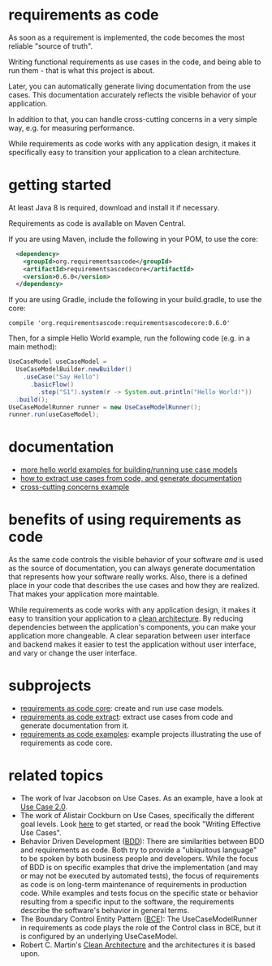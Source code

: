 # requirements as code
As soon as a requirement is implemented, the code becomes the most reliable "source of truth". 

Writing functional requirements as use cases in the code, and being able to run them - that is what this project is about. 

Later, you can automatically generate living documentation from the use cases. This documentation accurately reflects the visible behavior of your application.

In addition to that, you can handle cross-cutting concerns in a very simple way, e.g. for measuring performance.

While requirements as code works with any application design, it makes it specifically easy to transition your application to a clean architecture.

# getting started
At least Java 8 is required, download and install it if necessary.

Requirements as code is available on Maven Central.

If you are using Maven, include the following in your POM, to use the core:

``` xml
  <dependency>
    <groupId>org.requirementsascode</groupId>
    <artifactId>requirementsascodecore</artifactId>
    <version>0.6.0</version>
  </dependency>
```

If you are using Gradle, include the following in your build.gradle, to use the core:

```
compile 'org.requirementsascode:requirementsascodecore:0.6.0'
```

Then, for a simple Hello World example, run the following code (e.g. in a main method):

``` java
UseCaseModel useCaseModel = 
  UseCaseModelBuilder.newBuilder()
    .useCase("Say Hello")
      .basicFlow()
        .step("S1").system(r -> System.out.println("Hello World!"))
  .build();
UseCaseModelRunner runner = new UseCaseModelRunner();
runner.run(useCaseModel);
```

# documentation
* [more hello world examples for building/running use case models](https://github.com/bertilmuth/requirementsascode/tree/master/requirementsascodeexamples/helloworld)
* [how to extract use cases from code, and generate documentation](https://github.com/bertilmuth/requirementsascode/tree/master/requirementsascodeextract)
* [cross-cutting concerns example](https://github.com/bertilmuth/requirementsascode/tree/master/requirementsascodeexamples/crosscuttingconcerns)

# benefits of using requirements as code
As the same code controls the visible behavior of your software _and_ is used as the source of documentation,
you can always generate documentation that represents how your software really works. Also, there is a defined place in your code that describes the use cases and how they are realized.
That makes your application more maintable.

While requirements as code works with any application design, it makes it easy to transition your application
to a [clean architecture](https://8thlight.com/blog/uncle-bob/2012/08/13/the-clean-architecture.html). 
By reducing dependencies between the application's components, you can make your application more changeable.
A clear separation between user interface and backend makes it easier to test the application without user interface, 
and vary or change the user interface.

# subprojects
* [requirements as code core](https://github.com/bertilmuth/requirementsascode/tree/master/requirementsascodecore): create and run use case models. 
* [requirements as code extract](https://github.com/bertilmuth/requirementsascode/tree/master/requirementsascodeextract): extract use cases from code and generate documentation from it.
* [requirements as code examples](https://github.com/bertilmuth/requirementsascode/tree/master/requirementsascodeexamples): example projects illustrating the use of requirements as code core.

# related topics
* The work of Ivar Jacobson on Use Cases. As an example, have a look at [Use Case 2.0](https://www.ivarjacobson.com/publications/white-papers/use-case-ebook).
* The work of Alistair Cockburn on Use Cases, specifically the different goal levels. Look [here](http://alistair.cockburn.us/Use+case+fundamentals) to get started, or read the book "Writing Effective Use Cases".
* Behavior Driven Development ([BDD](https://dannorth.net/introducing-bdd/)): There are similarities between BDD and requirements as code. Both try to provide a "ubiquitous language" to be spoken by both business people and developers. While the focus of BDD is on specific examples that drive the implementation (and may or may not be executed by automated tests), the focus of requirements as code is on long-term maintenance of requirements in production code. While examples and tests focus on the specific state or behavior resulting from a specific input to the software, the requirements describe the software's behavior in general terms. 
* The Boundary Control Entity Pattern ([BCE](http://epf.eclipse.org/wikis/openup/core.tech.common.extend_supp/guidances/guidelines/entity_control_boundary_pattern_C4047897.html)): The UseCaseModelRunner in requirements as code plays the role of the Control class in BCE, but it is configured by an underlying UseCaseModel.
* Robert C. Martin's [Clean Architecture](https://8thlight.com/blog/uncle-bob/2012/08/13/the-clean-architecture.html) and the architectures it is based upon.

